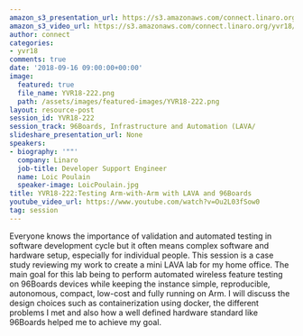 ```yaml
---
amazon_s3_presentation_url: https://s3.amazonaws.com/connect.linaro.org/yvr18/presentations/yvr18-222.pdf
amazon_s3_video_url: https://s3.amazonaws.com/connect.linaro.org/yvr18/videos/yvr18-222.mp4
author: connect
categories:
- yvr18
comments: true
date: '2018-09-16 09:00:00+00:00'
image:
  featured: true
  file_name: YVR18-222.png
  path: /assets/images/featured-images/YVR18-222.png
layout: resource-post
session_id: YVR18-222
session_track: 96Boards, Infrastructure and Automation (LAVA/
slideshare_presentation_url: None
speakers:
- biography: '""'
  company: Linaro
  job-title: Developer Support Engineer
  name: Loic Poulain
  speaker-image: LoicPoulain.jpg
title: YVR18-222:Testing Arm-with-Arm with LAVA and 96Boards
youtube_video_url: https://www.youtube.com/watch?v=Ou2L03fSow0
tag: session
---
```


Everyone knows the importance of validation and automated testing in software development cycle but it often means complex software and hardware setup, especially for individual people. This session is a case study reviewing my work to create a mini LAVA lab for my home office. The main goal for this lab being to perform automated wireless feature testing on 96Boards devices while keeping the instance simple, reproducible, autonomous, compact, low-cost and fully running on Arm. I will discuss the design choices such as containerization using docker, the different problems I met and also how a well defined hardware standard like 96Boards helped me to achieve my goal.
